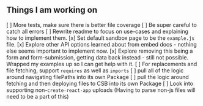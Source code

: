 ## Things I am working on

[ ] More tests, make sure there is better file coverage
[ ] Be super careful to catch all errors
[ ] Rewrite readme to focus on use-cases and explaining how to implement them.
[x] Set default sandbox page to be the `example.js` file.
[x] Explore other API options learned about from embed docs - nothing else seems important to implement now.
[x] Explore removing this being a form and form-submission, getting data back instead - still not possible. Wrapped my examples up so I can get help with it.
[ ] For replacements and file fetching, support `requires` as well as `imports`
[ ] pull all of the logic around navigating filePaths into its own Package
[ ] pull the logic around fetching and then deploying files to CSB into its own Package
[ ] Look into supporting non-`create-react-app` uploads (Having to parse non-js files will need to be a part of this)
